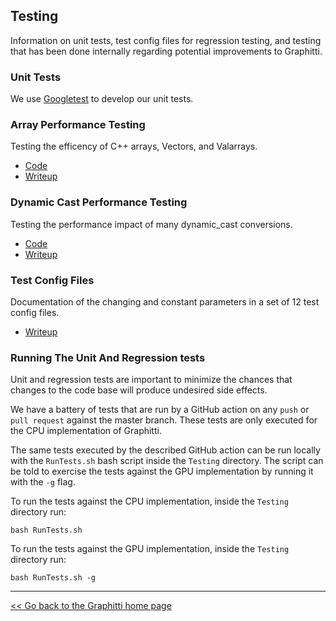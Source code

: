 ## Testing

Information on unit tests, test config files for regression testing, and testing that has been done internally regarding potential improvements to Graphitti.

### Unit Tests
We use [Googletest](GoogleTestsTutorial.md) to develop our unit tests.

### Array Performance Testing
Testing the efficency of C++ arrays, Vectors, and Valarrays.

- [Code](ArrayPerformance/ArraySpeedTest.cpp)
- [Writeup](ArrayPerformance/ArrayPerformance.md)

### Dynamic Cast Performance Testing
Testing the performance impact of many dynamic_cast conversions.

- [Code](CastingTest/CastingTest.cpp)
- [Writeup](CastingTest/CastingTest.md)

### Test Config Files
Documentation of the changing and constant parameters in a set of 12 test config files.

- [Writeup](TestConfigFileParameters/testConfigFileParameters.md)

### Running The Unit And Regression tests
Unit and regression tests are important to minimize the chances that changes to the code base will produce undesired side effects. 

We have a battery of tests that are run by a GitHub action on any `push` or `pull request` against the master branch. These tests are only executed for the CPU implementation of Graphitti.

The same tests executed by the described GitHub action can be run locally with the `RunTests.sh` bash script inside the `Testing` directory. The script can be told to exercise the tests against the GPU implementation by running it with the `-g` flag.

To run the tests against the CPU implementation, inside the `Testing` directory run:

    bash RunTests.sh

To run the tests against the GPU implementation, inside the `Testing` directory run:

    bash RunTests.sh -g

---------
[<< Go back to the Graphitti home page](..)
